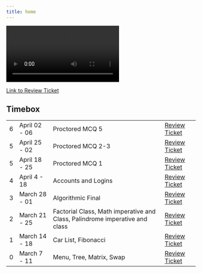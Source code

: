 ```yaml
---
title: home
---
```

  <div id="video_wrapper">
    <video autoplay loop>
        <source src="https://drive.google.com/uc?export=view&id=1kAw4XIS3JH_cpTHGMRsV0mwl7dcFz2wq" type="video/mp4">
    </video>
  </div>
  
  

[Link to Review Ticket](https://github.com/gigiguan/gigiguan.github.io/issues/7)

## **Timebox**
<table>
  <tr>
    <td>6</td>
    <td>April 02 - 06 </td>
    <td>Proctored MCQ 5</td>
    <td><a href="https://github.com/gigiguan/gigiguan.github.io/issues/9">Review Ticket</a></td>
  </tr>

  <tr>
    <td>5</td>
    <td>April 25 - 02 </td>
    <td>Proctored MCQ 2-3</td>
    <td><a href="https://github.com/gigiguan/gigiguan.github.io/issues/8">Review Ticket</a></td>
  </tr>
  
  <tr>
    <td>5</td>
    <td>April 18 - 25 </td>
    <td>Proctored MCQ 1</td>
    <td><a href="https://github.com/gigiguan/gigiguan.github.io/issues/7">Review Ticket</a></td>
  </tr>
  
  <tr>
    <td>4</td>
    <td>April 4 - 18</td>
    <td>Accounts and Logins</td>
    <td><a href="https://github.com/gigiguan/gigiguan.github.io/issues/6">Review Ticket</a></td>
  </tr>
  
  <tr>
    <td>3</td>
    <td>March 28 - 01</td>
    <td>Algorithmic Final</td>
    <td><a href="https://github.com/gigiguan/gigiguan.github.io/issues/5">Review Ticket</a></td>
   </tr>

  <tr>
    <td>2</td>
    <td>March 21 - 25</td>
    <td>Factorial Class, Math imperative and Class, Palindrome imperative and class</td>
    <td><a href="https://github.com/gigiguan/gigiguan.github.io/issues/4">Review Ticket</a></td>
   </tr>
   
   <tr>
    <td>1</td>
    <td>March 14 - 18</td>
    <td>Car List, Fibonacci</td>
    <td><a href="https://github.com/gigiguan/gigiguan.github.io/issues/2">Review Ticket</a></td>
   </tr>
   
   <tr>
    <td>0</td>
    <td>March 7 - 11</td>
    <td>Menu, Tree, Matrix, Swap</td>
    <td><a href="https://github.com/gigiguan/gigiguan.github.io/issues/1">Review Ticket</a></td>

   </tr>
</table>

